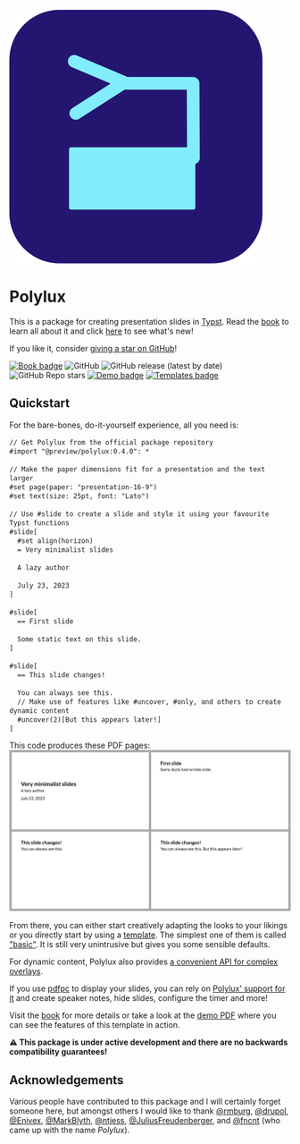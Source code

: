 ![logo](assets/polylux-logo.svg)

# Polylux
This is a package for creating presentation slides in [Typst](https://typst.app/).
Read the [book](https://polylux.dev/book) to learn all
about it and click [here](https://polylux.dev/book/changelog.html)
to see what's new!

If you like it, consider [giving a star on GitHub](https://github.com/andreasKroepelin/polylux)!

[![Book badge](https://img.shields.io/badge/docs-book-green)](https://polylux.dev/book)
![GitHub](https://img.shields.io/github/license/andreasKroepelin/polylux)
![GitHub release (latest by date)](https://img.shields.io/github/v/release/andreasKroepelin/polylux)
![GitHub Repo stars](https://img.shields.io/github/stars/andreasKroepelin/polylux)
[![Demo badge](https://img.shields.io/badge/demo-pdf-blue)](https://github.com/andreasKroepelin/polylux/releases/latest/download/demo.pdf)
[![Templates badge](https://img.shields.io/badge/templates-5-aqua)](https://typst.app/universe/search/?q=polylux&kind=templates)


## Quickstart
For the bare-bones, do-it-yourself experience, all you need is:
```typ
// Get Polylux from the official package repository
#import "@preview/polylux:0.4.0": *

// Make the paper dimensions fit for a presentation and the text larger
#set page(paper: "presentation-16-9")
#set text(size: 25pt, font: "Lato")

// Use #slide to create a slide and style it using your favourite Typst functions
#slide[
  #set align(horizon)
  = Very minimalist slides

  A lazy author

  July 23, 2023
]

#slide[
  == First slide

  Some static text on this slide.
]

#slide[
  == This slide changes!

  You can always see this.
  // Make use of features like #uncover, #only, and others to create dynamic content
  #uncover(2)[But this appears later!]
]
```
This code produces these PDF pages:
![minimal example](examples/minimal.png)

From there, you can either start creatively adapting the looks to your likings
or you directly start by using a
[template](https://typst.app/universe/search/?q=polylux&kind=templates).
The simplest one of them is called
["basic"](https://github.com/polylux-typ/basic).
It is still very unintrusive but gives you some sensible defaults.

For dynamic content, Polylux also provides [a convenient API for complex
overlays](https://polylux.dev/book/dynamic/dynamic.html).

If you use [pdfpc](https://pdfpc.github.io/) to display your slides, you can
rely on [Polylux' support for it](https://polylux.dev/book/external/pdfpc.html)
and create speaker notes, hide slides, configure the timer and more!

Visit the
[book](https://polylux.dev/book)
for more details or take a look at the
[demo PDF](https://github.com/andreasKroepelin/polylux/releases/latest/download/demo.pdf)
where you can see the features of this template in action.

**⚠ This package is under active development and there are no backwards
compatibility guarantees!**

## Acknowledgements
Various people have contributed to this package and I will certainly forget
someone here, but amongst others I would like to thank
[@rmburg](https://github.com/rmburg),
[@drupol](https://github.com/drupol),
[@Enivex](https://github.com/Enivex),
[@MarkBlyth](https://github.com/MarkBlyth),
[@ntjess](https://github.com/ntjess),
[@JuliusFreudenberger](https://github.com/JuliusFreudenberger), and
[@fncnt](https://github.com/fncnt) (who came up with the name _Polylux_).
